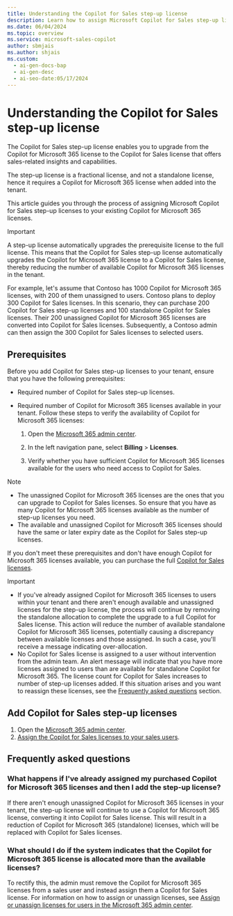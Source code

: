```yaml
---
title: Understanding the Copilot for Sales step-up license
description: Learn how to assign Microsoft Copilot for Sales step-up licenses and upgrade from the Copilot for Microsoft 365 license.
ms.date: 06/04/2024
ms.topic: overview
ms.service: microsoft-sales-copilot
author: sbmjais
ms.author: shjais
ms.custom:
  - ai-gen-docs-bap
  - ai-gen-desc
  - ai-seo-date:05/17/2024
---
```


# Understanding the Copilot for Sales step-up license

The Copilot for Sales step-up license enables you to upgrade from the Copilot for Microsoft 365 license to the Copilot for Sales license that offers sales-related insights and capabilities.

The step-up license is a fractional license, and not a standalone license, hence it requires a Copilot for Microsoft 365 license when added into the tenant.

This article guides you through the process of assigning Microsoft Copilot for Sales step-up licenses to your existing Copilot for Microsoft 365 licenses.

> [!IMPORTANT]
> A step-up license automatically upgrades the prerequisite license to the full license. This means that the Copilot for Sales step-up license automatically upgrades the Copilot for Microsoft 365 license to a Copilot for Sales license, thereby reducing the number of available Copilot for Microsoft 365 licenses in the tenant.

For example, let's assume that Contoso has 1000 Copilot for Microsoft 365 licenses, with 200 of them unassigned to users. Contoso plans to deploy 300 Copilot for Sales licenses. In this scenario, they can purchase 200 Copilot for Sales step-up licenses and 100 standalone Copilot for Sales licenses. Their 200 unassigned Copilot for Microsoft 365 licenses are converted into Copilot for Sales licenses. Subsequently, a Contoso admin can then assign the 300 Copilot for Sales licenses to selected users.


## Prerequisites

Before you add Copilot for Sales step-up licenses to your tenant, ensure that you have the following prerequisites:

- Required number of Copilot for Sales step-up licenses.

- Required number of Copilot for Microsoft 365 licenses available in your tenant. Follow these steps to verify the availability of Copilot for Microsoft 365 licenses:

    1. Open the [Microsoft 365 admin center](https://admin.microsoft.com/).

    1. In the left navigation pane, select **Billing** > **Licenses**.

    1. Verify whether you have sufficient Copilot for Microsoft 365 licenses available for the users who need access to Copilot for Sales.

> [!NOTE]
> - The unassigned Copilot for Microsoft 365 licenses are the ones that you can upgrade to Copilot for Sales licenses. So ensure that you have as many Copilot for Microsoft 365 licenses available as the number of step-up licenses you need. 
> - The available and unassigned Copilot for Microsoft 365 licenses should have the same or later expiry date as the Copilot for Sales step-up licenses.

If you don't meet these prerequisites and don't have enough Copilot for Microsoft 365 licenses available, you can purchase the full [Copilot for Sales licenses](buy-license.md).

> [!IMPORTANT]
> - If you've already assigned Copilot for Microsoft 365 licenses to users within your tenant and there aren't enough available and unassigned licenses for the step-up license, the process will continue by removing the standalone allocation to complete the upgrade to a full Copilot for Sales license. This action will reduce the number of available standalone Copilot for Microsoft 365 licenses, potentially causing a discrepancy between available licenses and those assigned. In such a case, you'll receive a message indicating over-allocation.
> - No Copilot for Sales license is assigned to a user without intervention from the admin team. An alert message will indicate that you have more licenses assigned to users than are available for standalone Copilot for Microsoft 365. The license count for Copilot for Sales increases to number of step-up licenses added. If this situation arises and you want to reassign these licenses, see the [Frequently asked questions](#frequently-asked-questions) section.

## Add Copilot for Sales step-up licenses

1. Open the [Microsoft 365 admin center](https://admin.microsoft.com/).
2. [Assign the Copilot for Sales licenses to your sales users](/microsoft-365/admin/manage/assign-licenses-to-users?view=o365-worldwide&preserve-view=true).

## Frequently asked questions

### What happens if I've already assigned my purchased Copilot for Microsoft 365 licenses and then I add the step-up license?

If there aren't enough unassigned Copilot for Microsoft 365 licenses in your tenant, the step-up license will continue to use a Copilot for Microsoft 365 license, converting it into Copilot for Sales license. This will result in a reduction of Copilot for Microsoft 365 (standalone) licenses, which will be replaced with Copilot for Sales licenses.

### What should I do if the system indicates that the Copilot for Microsoft 365 license is allocated more than the available licenses?

To rectify this, the admin must remove the Copilot for Microsoft 365 licenses from a sales user and instead assign them a Copilot for Sales license. For information on how to assign or unassign licenses, see [Assign or unassign licenses for users in the Microsoft 365 admin center](/microsoft-365/admin/manage/assign-licenses-to-users?view=o365-worldwide&preserve-view=true).
